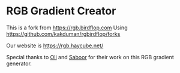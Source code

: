 # RGB Gradient Creator
This is a fork from https://rgb.birdflop.com
Using https://github.com/kakduman/rgbirdflop/forks

Our website is https://rgb.haycube.net/

Special thanks to [Oli](https://github.com/Oli-idk) and [Saboor](http://github.com/saboooor) for their work on this RGB gradient generator.
